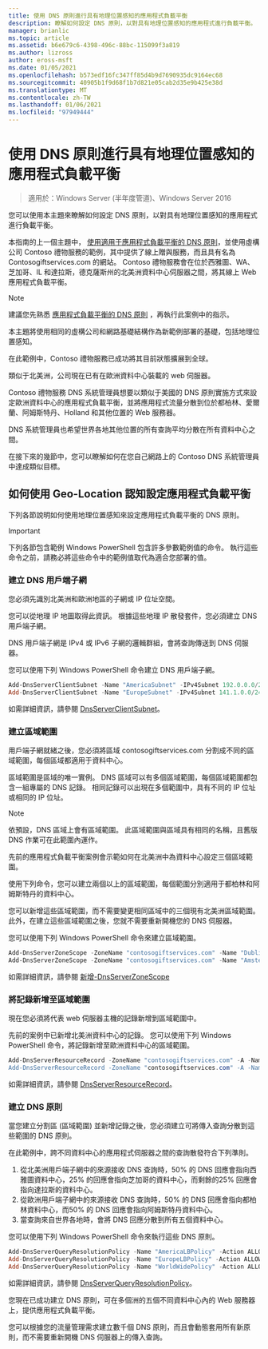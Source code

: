 ```yaml
---
title: 使用 DNS 原則進行具有地理位置感知的應用程式負載平衡
description: 瞭解如何設定 DNS 原則，以對具有地理位置感知的應用程式進行負載平衡。
manager: brianlic
ms.topic: article
ms.assetid: b6e679c6-4398-496c-88bc-115099f3a819
ms.author: lizross
author: eross-msft
ms.date: 01/05/2021
ms.openlocfilehash: b573edf16fc347ff85d4b9d7690935dc9164ec68
ms.sourcegitcommit: 40905b1f9d68f1b7d821e05cab2d35e9b425e38d
ms.translationtype: MT
ms.contentlocale: zh-TW
ms.lasthandoff: 01/06/2021
ms.locfileid: "97949444"
---
```

# <a name="use-dns-policy-for-application-load-balancing-with-geo-location-awareness"></a>使用 DNS 原則進行具有地理位置感知的應用程式負載平衡

>適用於：Windows Server (半年度管道)、Windows Server 2016

您可以使用本主題來瞭解如何設定 DNS 原則，以對具有地理位置感知的應用程式進行負載平衡。

本指南的上一個主題中， [使用適用于應用程式負載平衡的 DNS 原則](./app-lb.md)，並使用虛構公司 Contoso 禮物服務的範例，其中提供了線上贈與服務，而且具有名為 Contosogiftservices.com 的網站。 Contoso 禮物服務會在位於西雅圖、WA、芝加哥、IL 和達拉斯，德克薩斯州的北美洲資料中心伺服器之間，將其線上 Web 應用程式負載平衡。

>[!NOTE]
>建議您先熟悉 [應用程式負載平衡的 DNS 原則](./app-lb.md) ，再執行此案例中的指示。

本主題將使用相同的虛構公司和網路基礎結構作為新範例部署的基礎，包括地理位置感知。

在此範例中，Contoso 禮物服務已成功將其目前狀態擴展到全球。

類似于北美洲，公司現在已有在歐洲資料中心裝載的 web 伺服器。

Contoso 禮物服務 DNS 系統管理員想要以類似于美國的 DNS 原則實施方式來設定歐洲資料中心的應用程式負載平衡，並將應用程式流量分散到位於都柏林、愛爾蘭、阿姆斯特丹、Holland 和其他位置的 Web 服務器。

DNS 系統管理員也希望世界各地其他位置的所有查詢平均分散在所有資料中心之間。

在接下來的幾節中，您可以瞭解如何在您自己網路上的 Contoso DNS 系統管理員中達成類似目標。

## <a name="how-to-configure-application-load-balancing-with-geo-location-awareness"></a>如何使用 Geo-Location 認知設定應用程式負載平衡

下列各節說明如何使用地理位置感知來設定應用程式負載平衡的 DNS 原則。

>[!IMPORTANT]
>下列各節包含範例 Windows PowerShell 包含許多參數範例值的命令。 執行這些命令之前，請務必將這些命令中的範例值取代為適合您部署的值。

### <a name="create-the-dns-client-subnets"></a><a name="bkmk_clientsubnets"></a>建立 DNS 用戶端子網

您必須先識別北美洲和歐洲地區的子網或 IP 位址空間。

您可以從地理 IP 地圖取得此資訊。 根據這些地理 IP 散發套件，您必須建立 DNS 用戶端子網。

DNS 用戶端子網是 IPv4 或 IPv6 子網的邏輯群組，會將查詢傳送到 DNS 伺服器。

您可以使用下列 Windows PowerShell 命令建立 DNS 用戶端子網。

```powershell
Add-DnsServerClientSubnet -Name "AmericaSubnet" -IPv4Subnet 192.0.0.0/24,182.0.0.0/24
Add-DnsServerClientSubnet -Name "EuropeSubnet" -IPv4Subnet 141.1.0.0/24,151.1.0.0/24
```

如需詳細資訊，請參閱 [DnsServerClientSubnet](/powershell/module/dnsserver/add-dnsserverclientsubnet)。

### <a name="create-the-zone-scopes"></a><a name="bkmk_zscopes2"></a>建立區域範圍

用戶端子網就緒之後，您必須將區域 contosogiftservices.com 分割成不同的區域範圍，每個區域都適用于資料中心。

區域範圍是區域的唯一實例。 DNS 區域可以有多個區域範圍，每個區域範圍都包含一組專屬的 DNS 記錄。 相同記錄可以出現在多個範圍中，具有不同的 IP 位址或相同的 IP 位址。

>[!NOTE]
>依預設，DNS 區域上會有區域範圍。 此區域範圍與區域具有相同的名稱，且舊版 DNS 作業可在此範圍內運作。

先前的應用程式負載平衡案例會示範如何在北美洲中為資料中心設定三個區域範圍。

使用下列命令，您可以建立兩個以上的區域範圍，每個範圍分別適用于都柏林和阿姆斯特丹的資料中心。

您可以新增這些區域範圍，而不需要變更相同區域中的三個現有北美洲區域範圍。 此外，在建立這些區域範圍之後，您就不需要重新開機您的 DNS 伺服器。

您可以使用下列 Windows PowerShell 命令來建立區域範圍。

```powershell
Add-DnsServerZoneScope -ZoneName "contosogiftservices.com" -Name "DublinZoneScope"
Add-DnsServerZoneScope -ZoneName "contosogiftservices.com" -Name "AmsterdamZoneScope"
```

如需詳細資訊，請參閱 [新增-DnsServerZoneScope](/powershell/module/dnsserver/add-dnsserverzonescope)

### <a name="add-records-to-the-zone-scopes"></a><a name="bkmk_records2"></a>將記錄新增至區域範圍

現在您必須將代表 web 伺服器主機的記錄新增到區域範圍中。

先前的案例中已新增北美洲資料中心的記錄。 您可以使用下列 Windows PowerShell 命令，將記錄新增至歐洲資料中心的區域範圍。

```powershell
Add-DnsServerResourceRecord -ZoneName "contosogiftservices.com" -A -Name "www" -IPv4Address "151.1.0.1" -ZoneScope "DublinZoneScope”
Add-DnsServerResourceRecord -ZoneName "contosogiftservices.com" -A -Name "www" -IPv4Address "141.1.0.1" -ZoneScope "AmsterdamZoneScope"
```

如需詳細資訊，請參閱 [DnsServerResourceRecord](/powershell/module/dnsserver/add-dnsserverresourcerecord)。

### <a name="create-the-dns-policies"></a><a name="bkmk_policies2"></a>建立 DNS 原則

當您建立分割區 (區域範圍) 並新增記錄之後，您必須建立可將傳入查詢分散到這些範圍的 DNS 原則。

在此範例中，跨不同資料中心的應用程式伺服器之間的查詢散發符合下列準則。

1. 從北美洲用戶端子網中的來源接收 DNS 查詢時，50% 的 DNS 回應會指向西雅圖資料中心，25% 的回應會指向芝加哥的資料中心，而剩餘的25% 回應會指向達拉斯的資料中心。
2. 從歐洲用戶端子網中的來源接收 DNS 查詢時，50% 的 DNS 回應會指向都柏林資料中心，而50% 的 DNS 回應會指向阿姆斯特丹資料中心。
3. 當查詢來自世界各地時，會將 DNS 回應分散到所有五個資料中心。

您可以使用下列 Windows PowerShell 命令來執行這些 DNS 原則。

```powershell
Add-DnsServerQueryResolutionPolicy -Name "AmericaLBPolicy" -Action ALLOW -ClientSubnet "eq,AmericaSubnet" -ZoneScope "SeattleZoneScope,2;ChicagoZoneScope,1; TexasZoneScope,1" -ZoneName "contosogiftservices.com" –ProcessingOrder 1
Add-DnsServerQueryResolutionPolicy -Name "EuropeLBPolicy" -Action ALLOW -ClientSubnet "eq,EuropeSubnet" -ZoneScope "DublinZoneScope,1;AmsterdamZoneScope,1" -ZoneName "contosogiftservices.com" -ProcessingOrder 2
Add-DnsServerQueryResolutionPolicy -Name "WorldWidePolicy" -Action ALLOW -FQDN "eq,*.contoso.com" -ZoneScope "SeattleZoneScope,1;ChicagoZoneScope,1; TexasZoneScope,1;DublinZoneScope,1;AmsterdamZoneScope,1" -ZoneName "contosogiftservices.com" -ProcessingOrder 3
```

如需詳細資訊，請參閱 [DnsServerQueryResolutionPolicy](/powershell/module/dnsserver/add-dnsserverqueryresolutionpolicy)。

您現在已成功建立 DNS 原則，可在多個洲的五個不同資料中心內的 Web 服務器上，提供應用程式負載平衡。

您可以根據您的流量管理需求建立數千個 DNS 原則，而且會動態套用所有新原則，而不需要重新開機 DNS 伺服器上的傳入查詢。
